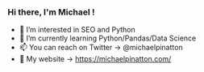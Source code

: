 <h3>Hi there, I'm Michael !</h3>

- 👀 I’m interested in SEO and Python
- 🌱 I’m currently learning Python/Pandas/Data Science
- 📫 You can reach on Twitter -> @michaelpinatton
- 💬 My website -> https://michaelpinatton.com/



<!---
MichaelPinatton/MichaelPinatton is a ✨ special ✨ repository because its `README.md` (this file) appears on your GitHub profile.
You can click the Preview link to take a look at your changes.
--->
